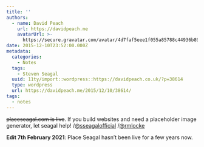 ```yaml
---
title: ''
authors:
  - name: David Peach
    url: https://davidpeach.me
    avatarUrl: >-
      https://secure.gravatar.com/avatar/4d7faf5eee1f055a85788c44936b8995eaab6dfb004e7854ec747ccb272e91ee?s=96&d=mm&r=g
date: 2015-12-10T23:52:00.000Z
metadata:
  categories:
    - Notes
  tags:
    - Steven Seagal
  uuid: 11ty/import::wordpress::https://davidpeach.co.uk/?p=38614
  type: wordpress
  url: https://davidpeach.me/2015/12/10/38614/
tags:
  - notes
---
```

<s>placeseagal.com is live</s>. If you build websites and need a placeholder image generator, let seagal help! /[@sseagalofficial](https://twitter.com/sseagalofficial) /[@rmlocke](https://twitter.com/rmlocke)

**Edit 7th February 2021**: Place Seagal hasn’t been live for a few years now.